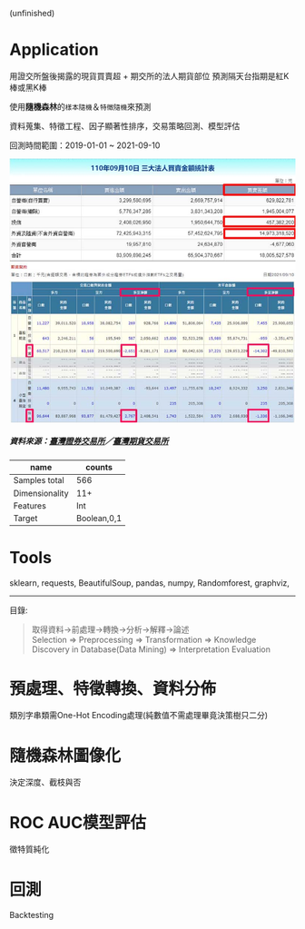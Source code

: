 (unfinished)
# Application

用證交所盤後揭露的現貨買賣超 + 期交所的法人期貨部位  預測隔天台指期是紅K棒或黑K棒

使用**隨機森林**的`樣本隨機`＆`特徵隨機`來預測

資料蒐集、特徵工程、因子顯著性排序，交易策略回測、模型評估

回測時間範圍：2019-01-01 ~ 2021-09-10

![](get_data_from.jpg)
##### 資料來源：[臺灣證券交易所](https://www.twse.com.tw/zh/page/trading/fund/BFI82U.html)／[臺灣期貨交易所](https://www.taifex.com.tw/cht/3/futContractsDate)

name|counts
---|---
Samples total|566
Dimensionality|11+
Features|Int
Target|Boolean,0,1

# Tools
sklearn, requests, BeautifulSoup, pandas, numpy, Randomforest, graphviz,

<hr>

目錄:
> 取得資料→前處理→轉換→分析→解釋→論述<br>
> Selection => Preprocessing => Transformation => Knowledge Discovery in Database(Data Mining) => Interpretation Evaluation

# 預處理、特徵轉換、資料分佈
類別字串類需One-Hot Encoding處理(純數值不需處理畢竟決策樹只二分)

# 隨機森林圖像化
決定深度、截枝與否

# ROC AUC模型評估
徵特質純化

# 回測
Backtesting
